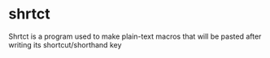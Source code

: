 # shrtct
Shrtct is a program used to make plain-text macros that will be pasted after writing its shortcut/shorthand key
